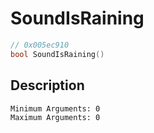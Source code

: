 # SoundIsRaining
```c
// 0x005ec910
bool SoundIsRaining()
```
## Description
```
Minimum Arguments: 0
Maximum Arguments: 0
```
